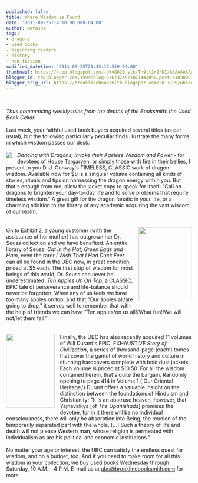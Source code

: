 ```yaml
---
published: false
title: Where Wisdom is Found
date: '2011-09-25T14:10:00.000-04:00'
author: Natasha
tags:
- dragons
- used books
- beginning readers
- history
- non-fiction
modified_datetime: '2011-09-25T21:42:17.519-04:00'
thumbnail: https://4.bp.blogspot.com/-oYvG620_stk/Tn9tt1rZrNI/AAAAAAAAAH8/VSZS-znTP8c/s72-c/dancing_with_dragons.jpg
blogger_id: tag:blogger.com,1999:blog-5767374071871443859.post-9183880150225184462
blogger_orig_url: https://brooklinebooksmith.blogspot.com/2011/09/where-wisdom-is-found.html
---
```


<br /><div style="margin-bottom: 0in;"><em>Thus commencing weekly tales from the depths of the Booksmith: the Used Book Cellar.</em></div><div style="margin-bottom: 0in;"><br /></div><div style="margin-bottom: 0in;">Last week, your faithful used book buyers acquired several titles (as per usual), but the following particularly peculiar finds illustrate the many forms in which wisdom passes our desk.</div><div style="margin-bottom: 0in;"><br /></div><div class="separator" style="clear: both; text-align: center;"><a href="https://4.bp.blogspot.com/-oYvG620_stk/Tn9tt1rZrNI/AAAAAAAAAH8/VSZS-znTP8c/s1600/dancing_with_dragons.jpg" imageanchor="1" style="clear: left; cssfloat: left; float: left; margin-bottom: 1em; margin-right: 1em;"><img border="0" hca="true" src="https://4.bp.blogspot.com/-oYvG620_stk/Tn9tt1rZrNI/AAAAAAAAAH8/VSZS-znTP8c/s1600/dancing_with_dragons.jpg" /></a></div><div style="margin-bottom: 0in;"><i>Dancing with Dragons; Invoke their Ageless Wisdom and Power</i> - for devotees of House Targaryen, or simply those with fire in their&nbsp;bellies, I present to you D. J. Conway's TIMELESS, CLASSIC work of dragon-wisdom. Available now for $8 is a singular volume containing all kinds of stories, rituals and tips on harnessing the dragon energy within you. But that's enough from me, allow the jacket copy to speak for itself: "Call on dragons to brighten your day-to-day life and to solve problems that require timeless wisdom." A great gift for the dragon fanatic in your life, or a charming addition to the library of any academic acquiring the vast wisdom of our realm.</div><div style="margin-bottom: 0in;"><br /></div><div style="margin-bottom: 0in;"><br /></div><div class="separator" style="clear: both; text-align: center;"><a href="https://2.bp.blogspot.com/-rqQHF4Sdqdk/Tn9tzSZ0_wI/AAAAAAAAAIA/DiGy7RxCIh8/s1600/tenapples.jpg" imageanchor="1" style="clear: right; cssfloat: right; float: right; margin-bottom: 1em; margin-left: 1em;"><img border="0" hca="true" height="200" src="https://2.bp.blogspot.com/-rqQHF4Sdqdk/Tn9tzSZ0_wI/AAAAAAAAAIA/DiGy7RxCIh8/s200/tenapples.jpg" width="144" /></a></div><div style="margin-bottom: 0in;">On to Exhibit 2, a young customer (with the assistance of her mother) has outgrown her Dr. Seuss collection and we have benefited. An entire library of Seuss: <i>Cat in the Hat</i>, <i>Green Eggs and Ham</i>, even the rarer <i>I Wish That I Had Duck Feet</i> can all be found in the UBC now, in great condition, priced at $5 each. The first stop of wisdom for most beings of this world, Dr. Seuss can never be underestimated. <i>Ten Apples Up On Top</i>, a CLASSIC, EPIC tale of perseverance and life-balance should never be forgotten. When any of us feels we have too many apples on top, and that "Our apples all/are going to drop," it serves well to remember that with the help of friends we can have "Ten apples/on us all!/What fun!/We will not/let them fall."</div><div style="margin-bottom: 0in;"><br /></div><div style="margin-bottom: 0in;"><br /></div><div class="separator" style="clear: both; text-align: center;"><a href="https://1.bp.blogspot.com/-7Q1HaOJGJvk/Tn9t3vCiCoI/AAAAAAAAAIE/YT9qXhNvlEk/s1600/Our_Oriental_Heritage.jpg" imageanchor="1" style="clear: left; cssfloat: left; float: left; margin-bottom: 1em; margin-right: 1em;"><img border="0" hca="true" height="200" src="https://1.bp.blogspot.com/-7Q1HaOJGJvk/Tn9t3vCiCoI/AAAAAAAAAIE/YT9qXhNvlEk/s200/Our_Oriental_Heritage.jpg" width="132" /></a></div><div style="margin-bottom: 0in;">Finally, the UBC has also recently acquired 11 volumes of Will Durant's EPIC, EXHAUSTIVE <i>Story of Civilization</i>, a series of thousand-page (each!) tomes that cover the gamut of world history and culture in stunning hardcovers complete with bold dust jackets. Each volume is priced at $10.50. For all the wisdom contained herein, that's quite the bargain. Randomly opening to page 414 in Volume 1 ('Our Oriental Heritage,') Durant offers a valuable insight on the distinction between the foundations of Hinduism and Christianity: "It is an abstruse heaven, however, that Yajnavalkya [of <i>The Upanishads</i><span style="font-style: normal;">] promises</span> the devotee, for in it there will be no individual consciousness, there will only be absorption into Being, the reunion of the temporarily separated part with the whole. [...] Such a theory of life and death will not please Western man, whose religion is permeated with individualism as are his political and economic institutions."</div><div style="margin-bottom: 0in;"><br /></div><div style="margin-bottom: 0in;">No matter your age or interest, the UBC can satisfy the endless quest for wisdom, and on a budget, too. And if you need to make room for all this wisdom in your collection, we buy used books Wednesday through Saturday, 10 A.M. - 4 P.M. E-mail us at <a href="mailto:ubc@brooklinebooksmith.com">ubc@brooklinebooksmith.com</a> for more.</div>